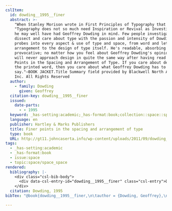 ```yaml
---
cslItem:
  id: dowding__1995__finer
  abstract: >-
    "When Stanley Morison wrote in First Principles of Typography that
    "Typography does not so much need Inspiration or Revival as Investigation,"
    he may well have had Geoffrey Dowding in mind. Few people investigate,
    dissect and care about type with the passion and intensity of Dowding. He
    probes into every aspect & use of type and space, from word and letter
    arrangement to the design of type itself. He's readable, absorbing and
    provocative; no matter how you feel about Geoffrey Dowding's opinions, you
    will never approach design in quite the same way after having read Finer
    Points in the Spacing and Arrangement of Type. If you care about design and
    the printed word, then you care about what Geoffrey Dowding has to
    say."–BOOK JACKET.Title Summary field provided by Blackwell North America,
    Inc. All Rights Reserved
  author:
    - family: Dowding
      given: Geoffrey
  citation-key: dowding__1995__finer
  issued:
    date-parts:
      - - 1995
  keyword: _has-setting:academic;_has-format:book;collection::space::space_space
  language: en
  publisher: Hartley & Marks Publishers
  title: Finer points in the spacing and arrangement of type
  type: book
  URL: http://gt11.johncaserta.info/wp-content/uploads/2011/09/dowding_text.pdf
tags:
  - _has-setting:academic
  - _has-format:book
  - issue:space
  - topic:space/space_space
rendered:
  bibliography: |-
    <div class="csl-bib-body">
      <div data-csl-entry-id="dowding__1995__finer" class="csl-entry">Dowding, G. 1995 <i>Finer points in the spacing and arrangement of type</i>. Hartley &#38; Marks Publishers. Available at: <a href='http://gt11.johncaserta.info/wp-content/uploads/2011/09/dowding_text.pdf.'>http://gt11.johncaserta.info/wp-content/uploads/2011/09/dowding_text.pdf.</a></div>
    </div>
  citation: Dowding, 1995
bibTex: "@book{dowding__1995__finer,\n\tauthor = {Dowding, Geoffrey},\n\tyear = {1995},\n\tpublisher = {Hartley & Marks Publishers},\n\ttitle = {Finer points in the spacing and arrangement of type},\n}\n\n"

---
```

